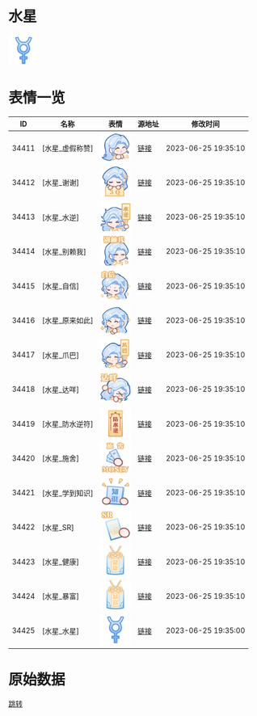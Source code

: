 # 水星

<img src="./cover.png" height="60" alt="cover" />

# 表情一览

|ID|名称|表情|源地址|修改时间|
|----|----|----|----|----|
|34411|[水星_虚假称赞]|<img src="./pic/034411_%5B水星_虚假称赞%5D.png" height="60" alt="虚假称赞"/>|[链接](https://i0.hdslb.com/bfs/garb/0185b06f12292ae81e134654903851189b9633b7.png)|2023-06-25 19:35:10|
|34412|[水星_谢谢]|<img src="./pic/034412_%5B水星_谢谢%5D.png" height="60" alt="谢谢"/>|[链接](https://i0.hdslb.com/bfs/garb/750dc2ce6049bbd19a93e8277165c10bfc397fa4.png)|2023-06-25 19:35:10|
|34413|[水星_水逆]|<img src="./pic/034413_%5B水星_水逆%5D.png" height="60" alt="水逆"/>|[链接](https://i0.hdslb.com/bfs/garb/053d0b6e9926ed37961332e1ef097282ab983bd6.png)|2023-06-25 19:35:10|
|34414|[水星_别赖我]|<img src="./pic/034414_%5B水星_别赖我%5D.png" height="60" alt="别赖我"/>|[链接](https://i0.hdslb.com/bfs/garb/7d56cebb98b57d9d018716454a7a3c76036d4324.png)|2023-06-25 19:35:10|
|34415|[水星_自信]|<img src="./pic/034415_%5B水星_自信%5D.png" height="60" alt="自信"/>|[链接](https://i0.hdslb.com/bfs/garb/e1d0cc864fb37447cad3f4eec2e9a9cb0edd1328.png)|2023-06-25 19:35:10|
|34416|[水星_原来如此]|<img src="./pic/034416_%5B水星_原来如此%5D.png" height="60" alt="原来如此"/>|[链接](https://i0.hdslb.com/bfs/garb/f35702a0d310d5ca5796c5066948fdc0f6310982.png)|2023-06-25 19:35:10|
|34417|[水星_爪巴]|<img src="./pic/034417_%5B水星_爪巴%5D.png" height="60" alt="爪巴"/>|[链接](https://i0.hdslb.com/bfs/garb/ab011a7ecc2e338d7a660c93850a0de8f2a30ffa.png)|2023-06-25 19:35:10|
|34418|[水星_达咩]|<img src="./pic/034418_%5B水星_达咩%5D.png" height="60" alt="达咩"/>|[链接](https://i0.hdslb.com/bfs/garb/ca22c0f8394d54a638814271e4c69f7ff3642e06.png)|2023-06-25 19:35:10|
|34419|[水星_防水逆符]|<img src="./pic/034419_%5B水星_防水逆符%5D.png" height="60" alt="防水逆符"/>|[链接](https://i0.hdslb.com/bfs/garb/58291941acd0399fb9b1414af4d2eabd0632341d.png)|2023-06-25 19:35:10|
|34420|[水星_施舍]|<img src="./pic/034420_%5B水星_施舍%5D.png" height="60" alt="施舍"/>|[链接](https://i0.hdslb.com/bfs/garb/c7af4c4259ab7b652932845d66b7d5386cda7741.png)|2023-06-25 19:35:10|
|34421|[水星_学到知识]|<img src="./pic/034421_%5B水星_学到知识%5D.png" height="60" alt="学到知识"/>|[链接](https://i0.hdslb.com/bfs/garb/0968646b608d074324f3e491beb5cdc1188d85f2.png)|2023-06-25 19:35:10|
|34422|[水星_SR]|<img src="./pic/034422_%5B水星_SR%5D.png" height="60" alt="SR"/>|[链接](https://i0.hdslb.com/bfs/garb/26df28b97c8cf05d1688b99bbd6572a7c28d7f8f.png)|2023-06-25 19:35:10|
|34423|[水星_健康]|<img src="./pic/034423_%5B水星_健康%5D.png" height="60" alt="健康"/>|[链接](https://i0.hdslb.com/bfs/garb/9be247e5039506d1492c0baec495012429a19ea2.png)|2023-06-25 19:35:10|
|34424|[水星_暴富]|<img src="./pic/034424_%5B水星_暴富%5D.png" height="60" alt="暴富"/>|[链接](https://i0.hdslb.com/bfs/garb/06cebebdcd5d3684941355b80cb301ecb9098aba.png)|2023-06-25 19:35:10|
|34425|[水星_水星]|<img src="./pic/034425_%5B水星_水星%5D.png" height="60" alt="水星"/>|[链接](https://i0.hdslb.com/bfs/garb/9d7343c9d88be68e586d930f92276c66b3f4b777.png)|2023-06-25 19:35:00|

# 原始数据

[跳转](./raw.json)

